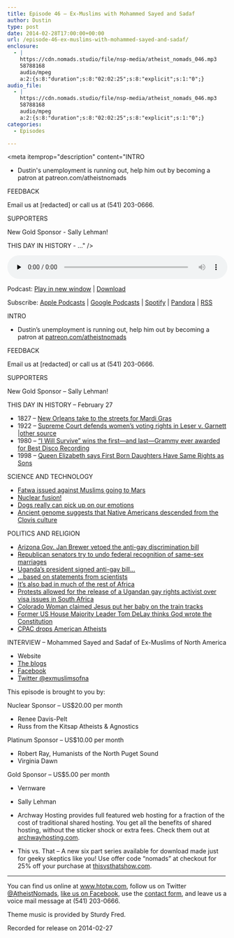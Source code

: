 ```yaml
---
title: Episode 46 – Ex-Muslims with Mohammed Sayed and Sadaf
author: Dustin
type: post
date: 2014-02-28T17:00:00+00:00
url: /episode-46-ex-muslims-with-mohammed-sayed-and-sadaf/
enclosure:
  - |
    https://cdn.nomads.studio/file/nsp-media/atheist_nomads_046.mp3
    58788168
    audio/mpeg
    a:2:{s:8:"duration";s:8:"02:02:25";s:8:"explicit";s:1:"0";}
audio_file:
  - |
    https://cdn.nomads.studio/file/nsp-media/atheist_nomads_046.mp3
    58788168
    audio/mpeg
    a:2:{s:8:"duration";s:8:"02:02:25";s:8:"explicit";s:1:"0";}
categories:
  - Episodes

---
```

<div itemscope itemtype="http://schema.org/AudioObject">
  <meta itemprop="name" content="Episode 46 &#8211; Ex-Muslims with Mohammed Sayed and Sadaf" />
  
  <meta itemprop="uploadDate" content="2014-02-28T10:00:00-07:00" />
  
  <meta itemprop="encodingFormat" content="audio/mpeg" />
  
  <meta itemprop="duration" content="PT2H02M25S" />
  
  <meta itemprop="description" content="INTRO

* Dustin's unemployment is running out, help him out by becoming a patron at patreon.com/atheistnomads

FEEDBACK

Email us at [redacted] or call us at (541) 203-0666.

SUPPORTERS

New Gold Sponsor - Sally Lehman!

THIS DAY IN HISTORY - ..." />
  
  <meta itemprop="contentUrl" content="https://dts.podtrac.com/redirect.mp3/cdn.nomads.studio/file/nsp-media/atheist_nomads_046.mp3" />
  
  <meta itemprop="contentSize" content="56.1" />
  </p> 
  
  <div class="powerpress_player" id="powerpress_player_8301">
    <audio class="wp-audio-shortcode" id="audio-5192-45" preload="none" style="width: 100%;" controls="controls"><source type="audio/mpeg" src="https://dts.podtrac.com/redirect.mp3/cdn.nomads.studio/file/nsp-media/atheist_nomads_046.mp3?_=45" /><a href="https://dts.podtrac.com/redirect.mp3/cdn.nomads.studio/file/nsp-media/atheist_nomads_046.mp3">https://dts.podtrac.com/redirect.mp3/cdn.nomads.studio/file/nsp-media/atheist_nomads_046.mp3</a></audio>
  </div>
</div>

<p class="powerpress_links powerpress_links_mp3">
  Podcast: <a href="https://dts.podtrac.com/redirect.mp3/cdn.nomads.studio/file/nsp-media/atheist_nomads_046.mp3" class="powerpress_link_pinw" target="_blank" title="Play in new window" onclick="return powerpress_pinw('https://htotw.com/?powerpress_pinw=5192-podcast');" rel="nofollow">Play in new window</a> | <a href="https://dts.podtrac.com/redirect.mp3/cdn.nomads.studio/file/nsp-media/atheist_nomads_046.mp3" class="powerpress_link_d" title="Download" rel="nofollow" download="atheist_nomads_046.mp3">Download</a>
</p>

<p class="powerpress_links powerpress_subscribe_links">
  Subscribe: <a href="https://podcasts.apple.com/us/podcast/humanists-take-on-the-world/id530050098?mt=2&ls=1" class="powerpress_link_subscribe powerpress_link_subscribe_itunes" target="_blank" title="Subscribe on Apple Podcasts" rel="nofollow">Apple Podcasts</a> | <a href="https://www.google.com/podcasts?feed=aHR0cDovL2F0aGVpc3Rub21hZHMubGlic3luLmNvbS9yc3M%3D" class="powerpress_link_subscribe powerpress_link_subscribe_googleplay" target="_blank" title="Subscribe on Google Podcasts" rel="nofollow">Google Podcasts</a> | <a href="https://open.spotify.com/show/3LzK2xZGike6Tc1GEMtMbr?si=LieN9SNuTpq96smuaUsH8A" class="powerpress_link_subscribe powerpress_link_subscribe_spotify" target="_blank" title="Subscribe on Spotify" rel="nofollow">Spotify</a> | <a href="https://www.pandora.com/podcast/atheist-nomads/PC:10122?corr=62071012&part=ug" class="powerpress_link_subscribe powerpress_link_subscribe_pandora" target="_blank" title="Subscribe on Pandora" rel="nofollow">Pandora</a> | <a href="https://htotw.com/feed/podcast/" class="powerpress_link_subscribe powerpress_link_subscribe_rss" target="_blank" title="Subscribe via RSS" rel="nofollow">RSS</a>
</p>

INTRO

* Dustin&#8217;s unemployment is running out, help him out by becoming a patron at <a href="http://www.patreon.com/atheistnomads" target="_blank" rel="noopener">patreon.com/atheistnomads</a>

FEEDBACK

Email us at [redacted] or call us at (541) 203-0666.

SUPPORTERS

New Gold Sponsor &#8211; Sally Lehman!

THIS DAY IN HISTORY &#8211; February 27

* 1827 &#8211; <a href="http://www.history.com/this-day-in-history/new-orleanians-take-to-the-streets-for-mardi-gras" target="_blank" rel="noopener">New Orleans take to the streets for Mardi Gras</a>  
* 1922 &#8211; <a href="http://www.history.com/this-day-in-history/supreme-court-defends-womens-voting-rights" target="_blank" rel="noopener">Supreme Court defends women&#8217;s voting rights in Leser v. Garnett</a> |<a href="http://en.wikipedia.org/wiki/Leser_v._Garnett" target="_blank" rel="noopener">other source</a>  
* 1980 &#8211; <a href="http://www.history.com/this-day-in-history/quoti-will-survivequot-wins-the-first8212and-last8212grammy-ever-awarded-for-best-disco-recording" target="_blank" rel="noopener">&#8220;I Will Survive&#8221; wins the first—and last—Grammy ever awarded for Best Disco Recording</a>  
* 1998 &#8211; <a href="http://news.bbc.co.uk/2/hi/uk/politics/60808.stm" target="_blank" rel="noopener">Queen Elizabeth says First Born Daughters Have Same Rights as Sons</a>

SCIENCE AND TECHNOLOGY

* <a href="http://www.slate.com/blogs/the_world_/2014/02/21/uae_clerics_issue_fatwa_against_immigration_to_mars.html" target="_blank" rel="noopener">Fatwa issued against Muslims going to Mars</a>  
* <a href="http://www.npr.org/blogs/thetwo-way/2014/02/12/275896094/scientists-say-their-giant-laser-has-produced-nuclear-fusion" target="_blank" rel="noopener">Nuclear fusion!</a>  
* <a href="http://io9.com/why-the-brains-of-dogs-and-humans-are-more-similar-than-1527707674" target="_blank" rel="noopener">Dogs really can pick up on our emotions</a>  
* <a href="http://www.scientificamerican.com/article/ancient-genome-suggests-native-americans-really-did-descend-from-the-first-americans/" target="_blank" rel="noopener">Ancient genome suggests that Native Americans descended from the Clovis culture</a>

POLITICS AND RELIGION

* <a href="http://www.nbcnews.com/storyline/arizona-bill-controversy/arizona-governor-jan-brewer-vetoes-anti-gay-bill-n39666" target="_blank" rel="noopener">Arizona Gov. Jan Brewer vetoed the anti-gay discrimination bill</a>  
* <a href="http://thinkprogress.org/lgbt/2014/02/14/3293191/cruz-lee-marriage/" target="_blank" rel="noopener">Republican senators try to undo federal recognition of same-sex marriages</a>  
* <a href="http://www.nytimes.com/2014/02/25/world/africa/ugandan-president-to-sign-antigay-law.html" target="_blank" rel="noopener">Uganda’s president signed anti-gay bill&#8230;</a>  
* <a href="http://thinkprogress.org/lgbt/2014/02/18/3300221/scientific-statement-uganda-homosexuality/" target="_blank" rel="noopener">&#8230;based on statements from scientists</a>  
* <a href="http://www.nytimes.com/2014/02/09/world/africa/nigeria-uses-law-and-whip-to-sanitize-gays.html" target="_blank" rel="noopener">It’s also bad in much of the rest of Africa</a>  
* <a href="http://www.rawstory.com/rs/2014/02/20/south-africa-releases-ugandan-gay-activist-after-outcry-from-activists/" target="_blank" rel="noopener">Protests allowed for the release of a Ugandan gay rights activist over visa issues in South Africa</a>  
* <a href="http://www.rawstory.com/rs/2014/02/18/colorado-woman-jesus-christ-put-my-newborn-baby-on-railroad-tracks/" target="_blank" rel="noopener">Colorado Woman claimed Jesus put her baby on the train tracks</a>  
* <a href="http://www.rawstory.com/rs/2014/02/20/tom-delay-people-keep-forgetting-that-god-wrote-the-constitution/" target="_blank" rel="noopener">Former US House Majority Leader Tom DeLay thinks God wrote the Constitution</a>  
* <a href="http://www.msnbc.com/msnbc/cpac-gives-atheists-the-boot" target="_blank" rel="noopener">CPAC drops American Atheists</a>

INTERVIEW &#8211; Mohammed Sayed and Sadaf of Ex-Muslims of North America

* Website  
* <a href="http://www.exmuslimblogs.com" target="_blank" rel="noopener">The blogs</a>  
* <a href="http://www.facebook.com/exmna" target="_blank" rel="noopener">Facebook</a>  
* <a href="http://www.twitter.com/exmuslimsofna" target="_blank" rel="noopener">Twitter @exmuslimsofna</a>

This episode is brought to you by:

Nuclear Sponsor &#8211; US$20.00 per month  
* Renee Davis-Pelt  
* Russ from the Kitsap Atheists & Agnostics

Platinum Sponsor – US$10.00 per month  
* Robert Ray, Humanists of the North Puget Sound  
* Virginia Dawn

Gold Sponsor – US$5.00 per month  
* Vernware  
* Sally Lehman

* Archway Hosting provides full featured web hosting for a fraction of the cost of traditional shared hosting. You get all the benefits of shared hosting, without the sticker shock or extra fees. Check them out at <a href="http://archwayhosting.com/" target="_blank" rel="noopener">archwayhosting.com</a>.  
* This vs. That &#8211; A new six part series available for download made just for geeky skeptics like you! Use offer code &#8220;nomads&#8221; at checkout for 25% off your purchase at <a href="http://www.thisvsthatshow.com/" target="_blank" rel="noopener">thisvsthatshow.com</a>.

<hr width="500" />

You can find us online at <a href="https://www.htotw.com/" target="_blank" rel="noopener">www.htotw.com</a>, follow us on Twitter <a href="https://htotw.com/twitter" target="_blank" rel="noopener">@AtheistNomads</a>, <a href="https://htotw.com/facebook" target="_blank" rel="noopener">like us on Facebook</a>, use the [contact form](https://htotw.com/contact), and leave us a voice mail message at (541) 203-0666.

Theme music is provided by Sturdy Fred.

Recorded for release on 2014-02-27